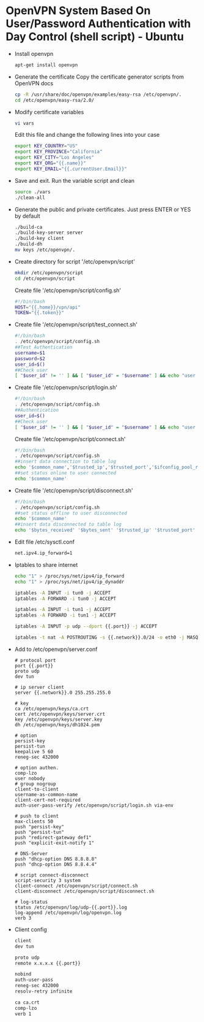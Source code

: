 # OpenVPN System Based On User/Password Authentication with Day Control (shell script) - Ubuntu

- Install openvpn

  ```bash
  apt-get install openvpn
  ```

- Generate the certificate Copy the certificate generator scripts from OpenVPN docs

  ```bash
  cp -R /usr/share/doc/openvpn/examples/easy-rsa /etc/openvpn/.
  cd /etc/openvpn/easy-rsa/2.0/
  ```

- Modify certificate variables

  ```bash
  vi vars
  ```

  Edit this file and change the following lines into your case

  ```bash
  export KEY_COUNTRY="US"
  export KEY_PROVINCE="California"
  export KEY_CITY="Los Angeles"
  export KEY_ORG="{{.name}}"
  export KEY_EMAIL="{{.currentUser.Email}}"
  ```

- Save and exit. Run the variable script and clean

  ```bash
  source ./vars
  ./clean-all
  ```

- Generate the public and private certificates. Just press ENTER or YES by default

  ```bash
  ./build-ca
  ./build-key-server server
  ./build-key client
  ./build-dh
  mv keys /etc/openvpn/.
  ```

- Create directory for script '/etc/openvpn/script'

  ```bash
  mkdir /etc/openvpn/script
  cd /etc/openvpn/script
  ```

  Create file '/etc/openvpn/script/config.sh'

  ```bash
  #!/bin/bash
  HOST="{{.home}}/vpn/api"
  TOKEN="{{.token}}"
  ```

- Create file '/etc/openvpn/script/test_connect.sh'

  ```bash
  #!/bin/bash
  . /etc/openvpn/script/config.sh
  ##Test Authentication
  username=$1
  password=$2
  user_id=$()
  ##Check user
  [ "$user_id" != '' ] && [ "$user_id" = "$username" ] && echo "user : $username" && echo 'authentication ok.' && exit 0 || echo 'authentication failed.'; exit 1
  ```

- Create file '/etc/openvpn/script/login.sh'

  ```bash
  #!/bin/bash
  . /etc/openvpn/script/config.sh
  ##Authentication
  user_id=$()
  ##Check user
  [ "$user_id" != '' ] && [ "$user_id" = "$username" ] && echo "user : $username" && echo 'authentication ok.' && exit 0 || echo 'authentication failed.'; exit 1
  ```

  Create file '/etc/openvpn/script/connect.sh'

  ```bash
  #!/bin/bash
  . /etc/openvpn/script/config.sh
  ##insert data connection to table log
  echo '$common_name','$trusted_ip','$trusted_port','$ifconfig_pool_remote_ip','$remote_port_1','$bytes_received','$bytes_sent'
  ##set status online to user connected
  echo '$common_name'
  ```

- Create file '/etc/openvpn/script/disconnect.sh'

  ```bash
  #!/bin/bash
  . /etc/openvpn/script/config.sh
  ##set status offline to user disconnected
  echo '$common_name'
  ##insert data disconnected to table log
  echo '$bytes_received' '$bytes_sent' '$trusted_ip' '$trusted_port' '$common_name'
  ```

- Edit file /etc/sysctl.conf

  ```bash
  net.ipv4.ip_forward=1
  ```

- Iptables to share internet

  ```bash
  echo "1" > /proc/sys/net/ipv4/ip_forward
  echo "1" > /proc/sys/net/ipv4/ip_dynaddr

  iptables -A INPUT -i tun0 -j ACCEPT
  iptables -A FORWARD -i tun0 -j ACCEPT

  iptables -A INPUT -i tun1 -j ACCEPT
  iptables -A FORWARD -i tun1 -j ACCEPT

  iptables -A INPUT -p udp --dport {{.port}} -j ACCEPT

  iptables -t nat -A POSTROUTING -s {{.network}}.0/24 -o eth0 -j MASQUERADE
  ```

- Add to /etc/openvpn/server.conf

  ```
  # protocol port
  port {{.port}}
  proto udp
  dev tun

  # ip server client
  server {{.network}}.0 255.255.255.0

  # key
  ca /etc/openvpn/keys/ca.crt
  cert /etc/openvpn/keys/server.crt
  key /etc/openvpn/keys/server.key
  dh /etc/openvpn/keys/dh1024.pem

  # option
  persist-key
  persist-tun
  keepalive 5 60
  reneg-sec 432000

  # option authen.
  comp-lzo
  user nobody
  # group nogroup
  client-to-client
  username-as-common-name
  client-cert-not-required
  auth-user-pass-verify /etc/openvpn/script/login.sh via-env

  # push to client
  max-clients 50
  push "persist-key"
  push "persist-tun"
  push "redirect-gateway def1"
  push "explicit-exit-notify 1"

  # DNS-Server
  push "dhcp-option DNS 8.8.8.8"
  push "dhcp-option DNS 8.8.4.4"

  # script connect-disconnect
  script-security 3 system
  client-connect /etc/openvpn/script/connect.sh
  client-disconnect /etc/openvpn/script/disconnect.sh

  # log-status
  status /etc/openvpn/log/udp-{{.port}}.log
  log-append /etc/openvpn/log/openvpn.log
  verb 3
  ```

- Client config

  ```bash
  client
  dev tun

  proto udp
  remote x.x.x.x {{.port}}

  nobind
  auth-user-pass
  reneg-sec 432000
  resolv-retry infinite

  ca ca.crt
  comp-lzo
  verb 1
  ```
